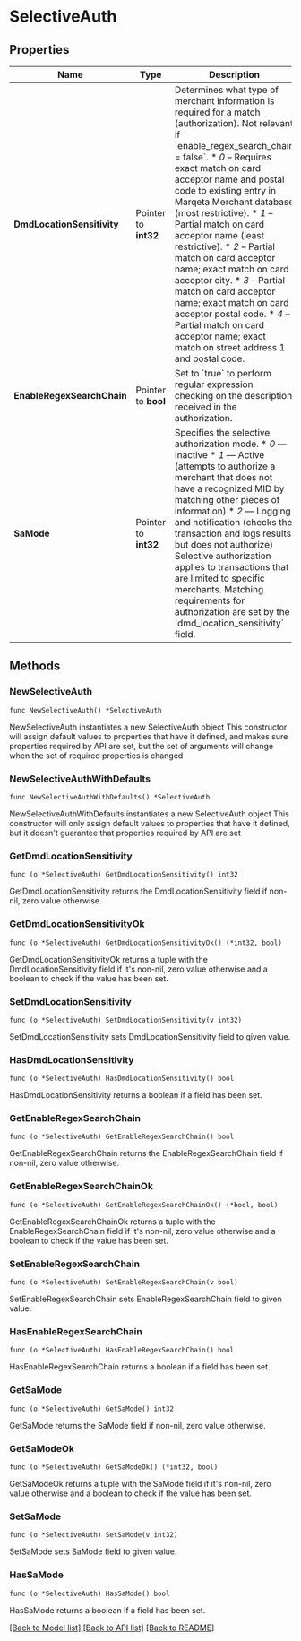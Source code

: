 # SelectiveAuth

## Properties

Name | Type | Description | Notes
------------ | ------------- | ------------- | -------------
**DmdLocationSensitivity** | Pointer to **int32** | Determines what type of merchant information is required for a match (authorization). Not relevant if &#x60;enable_regex_search_chain &#x3D; false&#x60;.  * *0* – Requires exact match on card acceptor name and postal code to existing entry in Marqeta Merchant database (most restrictive). * *1* – Partial match on card acceptor name (least restrictive). * *2* – Partial match on card acceptor name; exact match on card acceptor city. * *3* – Partial match on card acceptor name; exact match on card acceptor postal code. * *4* – Partial match on card acceptor name; exact match on street address 1 and postal code. | [optional] [default to 0]
**EnableRegexSearchChain** | Pointer to **bool** | Set to &#x60;true&#x60; to perform regular expression checking on the description received in the authorization. | [optional] [default to false]
**SaMode** | Pointer to **int32** | Specifies the selective authorization mode.  * *0* — Inactive * *1* — Active (attempts to authorize a merchant that does not have a recognized MID by matching other pieces of information) * *2* — Logging and notification (checks the transaction and logs results, but does not authorize)  Selective authorization applies to transactions that are limited to specific merchants. Matching requirements for authorization are set by the &#x60;dmd_location_sensitivity&#x60; field. | [optional] [default to 1]

## Methods

### NewSelectiveAuth

`func NewSelectiveAuth() *SelectiveAuth`

NewSelectiveAuth instantiates a new SelectiveAuth object
This constructor will assign default values to properties that have it defined,
and makes sure properties required by API are set, but the set of arguments
will change when the set of required properties is changed

### NewSelectiveAuthWithDefaults

`func NewSelectiveAuthWithDefaults() *SelectiveAuth`

NewSelectiveAuthWithDefaults instantiates a new SelectiveAuth object
This constructor will only assign default values to properties that have it defined,
but it doesn't guarantee that properties required by API are set

### GetDmdLocationSensitivity

`func (o *SelectiveAuth) GetDmdLocationSensitivity() int32`

GetDmdLocationSensitivity returns the DmdLocationSensitivity field if non-nil, zero value otherwise.

### GetDmdLocationSensitivityOk

`func (o *SelectiveAuth) GetDmdLocationSensitivityOk() (*int32, bool)`

GetDmdLocationSensitivityOk returns a tuple with the DmdLocationSensitivity field if it's non-nil, zero value otherwise
and a boolean to check if the value has been set.

### SetDmdLocationSensitivity

`func (o *SelectiveAuth) SetDmdLocationSensitivity(v int32)`

SetDmdLocationSensitivity sets DmdLocationSensitivity field to given value.

### HasDmdLocationSensitivity

`func (o *SelectiveAuth) HasDmdLocationSensitivity() bool`

HasDmdLocationSensitivity returns a boolean if a field has been set.

### GetEnableRegexSearchChain

`func (o *SelectiveAuth) GetEnableRegexSearchChain() bool`

GetEnableRegexSearchChain returns the EnableRegexSearchChain field if non-nil, zero value otherwise.

### GetEnableRegexSearchChainOk

`func (o *SelectiveAuth) GetEnableRegexSearchChainOk() (*bool, bool)`

GetEnableRegexSearchChainOk returns a tuple with the EnableRegexSearchChain field if it's non-nil, zero value otherwise
and a boolean to check if the value has been set.

### SetEnableRegexSearchChain

`func (o *SelectiveAuth) SetEnableRegexSearchChain(v bool)`

SetEnableRegexSearchChain sets EnableRegexSearchChain field to given value.

### HasEnableRegexSearchChain

`func (o *SelectiveAuth) HasEnableRegexSearchChain() bool`

HasEnableRegexSearchChain returns a boolean if a field has been set.

### GetSaMode

`func (o *SelectiveAuth) GetSaMode() int32`

GetSaMode returns the SaMode field if non-nil, zero value otherwise.

### GetSaModeOk

`func (o *SelectiveAuth) GetSaModeOk() (*int32, bool)`

GetSaModeOk returns a tuple with the SaMode field if it's non-nil, zero value otherwise
and a boolean to check if the value has been set.

### SetSaMode

`func (o *SelectiveAuth) SetSaMode(v int32)`

SetSaMode sets SaMode field to given value.

### HasSaMode

`func (o *SelectiveAuth) HasSaMode() bool`

HasSaMode returns a boolean if a field has been set.


[[Back to Model list]](../README.md#documentation-for-models) [[Back to API list]](../README.md#documentation-for-api-endpoints) [[Back to README]](../README.md)


